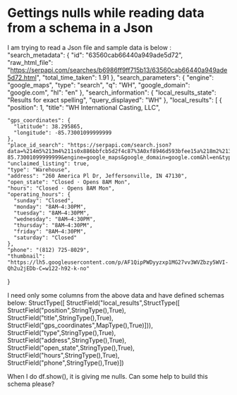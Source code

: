 
# Gettings nulls while reading data from a schema in a Json

I am trying to read a Json file and sample data is below :
"search_metadata": {
  "id": "63560cab66440a949ade5d72",
  "raw_html_file": "https://serpapi.com/searches/b6986ff9ff715b13/63560cab66440a949ade5d72.html",
  "total_time_taken": 1.91
},
"search_parameters": {
  "engine": "google_maps",
  "type": "search",
  "q": "WH",
  "google_domain": "google.com",
  "hl": "en"
},
"search_information": {
  "local_results_state": "Results for exact spelling",
  "query_displayed": "WH"
},
"local_results": [
  {
    "position": 1,
    "title": "WH International Casting, LLC",
  
    "gps_coordinates": {
      "latitude": 38.295865,
      "longitude": -85.73001099999999
    },
    "place_id_search": "https://serpapi.com/search.json?data=%214m5%213m4%211s0x886bbfcb5d2f4c87%3A0xf8946d593bfee15a%218m2%213d38.295865%214d-85.73001099999999&engine=google_maps&google_domain=google.com&hl=en&type=place",
    "unclaimed_listing": true,
    "type": "Warehouse",
    "address": "260 America Pl Dr, Jeffersonville, IN 47130",
    "open_state": "Closed ⋅ Opens 8AM Mon",
    "hours": "Closed ⋅ Opens 8AM Mon",
    "operating_hours": {
      "sunday": "Closed",
      "monday": "8AM–4:30PM",
      "tuesday": "8AM–4:30PM",
      "wednesday": "8AM–4:30PM",
      "thursday": "8AM–4:30PM",
      "friday": "8AM–4:30PM",
      "saturday": "Closed"
    },
    "phone": "(812) 725-8029",
    "thumbnail": "https://lh5.googleusercontent.com/p/AF1QipPWDyyzxp1MG27vv3WVZbzy5WVI-Qh2u2jEDb-C=w122-h92-k-no"
  }

I need only some columns from the above data and have defined schemas below:
StructType([
                    StructField("local_results",StructType([
                    StructField("position",StringType(),True),
                    StructField("title",StringType(),True),
                    StructField("gps_coordinates",MapType(),True)])),
                 StructField("type",StringType(),True),
                 StructField("address",StringType(),True), 
                 StructField("open_state",StringType(),True),  
                 StructField("hours",StringType(),True),
                 StructField("phone",StringType(),True)])

When I do df.show(), it is giving me nulls. Can some help to build this schema please?

        